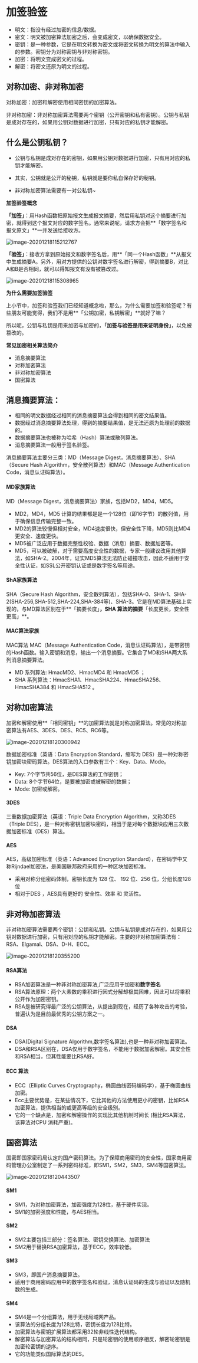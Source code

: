 # 加签验签

- 明文：指没有经过加密的信息/数据。
- 密文：明文被加密算法加密之后，会变成密文，以确保数据安全。
- 密钥：是一种参数，它是在明文转换为密文或将密文转换为明文的算法中输入的参数。密钥分为对称密钥与非对称密钥。
- 加密：将明文变成密文的过程。
- 解密：将密文还原为明文的过程。

## 对称加密、非对称加密

对称加密：加密和解密使用相同密钥的加密算法。

非对称加密：非对称加密算法需要两个密钥（公开密钥和私有密钥）。公钥与私钥是成对存在的，如果用公钥对数据进行加密，只有对应的私钥才能解密。

## 什么是公钥私钥？

- 公钥与私钥是成对存在的密钥，如果用公钥对数据进行加密，只有用对应的私钥才能解密。

- 其实，公钥就是公开的秘钥，私钥就是要你私自保存好的秘钥。

- 非对称加密算法需要有一对公私钥~

  

**加签验签概念**

**「加签」**：用Hash函数把原始报文生成报文摘要，然后用私钥对这个摘要进行加密，就得到这个报文对应的数字签名。通常来说呢，请求方会把**「数字签名和报文原文」**一并发送给接收方。

![image-20201218115212767](../图片/image-20201218115212767.png)

**「验签」**：接收方拿到原始报文和数字签名后，用**「同一个Hash函数」**从报文中生成摘要A。另外，用对方提供的公钥对数字签名进行解密，得到摘要B，对比A和B是否相同，就可以得知报文有没有被篡改过。

![image-20201218115308965](../图片/image-20201218115308965.png)

**为什么需要加签验签**

上小节中，加签和验签我们已经知道概念啦，那么，为什么需要加签和验签呢？有些朋友可能觉得，我们不是用**「公钥加密，私钥解密」**就好了嘛？

所以呢，公钥与私钥是用来加密与加密的，**「加签与验签是用来证明身份」**，以免被篡改的。

**常见加密相关算法简介**

- 消息摘要算法
- 对称加密算法
- 非对称加密算法
- 国密算法

## 消息摘要算法：

- 相同的明文数据经过相同的消息摘要算法会得到相同的密文结果值。
- 数据经过消息摘要算法处理，得到的摘要结果值，是无法还原为处理前的数据的。
- 数据摘要算法也被称为哈希（Hash）算法或散列算法。
- 消息摘要算法一般用于签名验签。

消息摘要算法主要分三类：MD（Message Digest，消息摘要算法）、SHA（Secure Hash Algorithm，安全散列算法）和MAC（Message Authentication Code，消息认证码算法）。

#### MD家族算法

MD（Message Digest，消息摘要算法）家族，包括MD2，MD4，MD5。

- MD2，MD4，MD5 计算的结果都是是一个128位（即16字节）的散列值，用于确保信息传输完整一致。
- MD2的算法较慢但相对安全，MD4速度很快，但安全性下降，MD5则比MD4更安全、速度更快。
- MD5被广泛应用于数据完整性校验、数据（消息）摘要、数据加密等。
- MD5，可以被破解，对于需要高度安全性的数据，专家一般建议改用其他算法，如SHA-2。2004年，证实MD5算法无法防止碰撞攻击，因此不适用于安全性认证，如SSL公开密钥认证或是数字签名等用途。

#### ShA家族算法

SHA（Secure Hash Algorithm，安全散列算法），包括SHA-0、SHA-1、SHA-2(SHA-256,SHA-512,SHA-224,SHA-384等)、SHA-3。它是在MD算法基础上实现的，与MD算法区别在于**「摘要长度」**，SHA 算法的摘要**「长度更长，安全性更高」**。

#### MAC算法家族

MAC算法 MAC（Message Authentication Code，消息认证码算法），是带密钥的Hash函数。输入密钥和消息，输出一个消息摘要。它集合了MD和SHA两大系列消息摘要算法。

- MD 系列算法: HmacMD2、HmacMD4 和 HmacMD5 ；
- SHA 系列算法：HmacSHA1、HmacSHA224、HmacSHA256、HmacSHA384 和 HmacSHA512 。

## 对称加密算法

加密和解密使用**「相同密钥」**的加密算法就是对称加密算法。常见的对称加密算法有AES、3DES、DES、RC5、RC6等。

![image-20201218120300942](../图片/image-20201218120300942.png)

数据加密标准（英语：Data Encryption Standard，缩写为 DES）是一种对称密钥加密块密码算法。DES算法的入口参数有三个：Key、Data、Mode。

- Key: 7个字节共56位，是DES算法的工作密钥；
- Data: 8个字节64位，是要被加密或被解密的数据；
- Mode: 加密或解密。

#### 3DES

三重数据加密算法（英语：Triple Data Encryption Algorithm，又称3DES（Triple DES），是一种对称密钥加密块密码，相当于是对每个数据块应用三次数据加密标准（DES）算法。

#### AES

AES，高级加密标准（英语：Advanced Encryption Standard），在密码学中又称Rijndael加密法，是美国联邦政府采用的一种区块加密标准。

- 采用对称分组密码体制，密钥长度为 128 位、 192 位、256 位，分组长度128位
- 相对于DES ，AES具有更好的 安全性、效率 和 灵活性。

##  非对称加密算法

非对称加密算法需要两个密钥：公钥和私钥。公钥与私钥是成对存在的，如果用公钥对数据进行加密，只有用对应的私钥才能解密。主要的非对称加密算法有：RSA、Elgamal、DSA、D-H、ECC。

![image-20201218120355200](../图片/image-20201218120355200.png)

#### RSA算法

- RSA加密算法是一种非对称加密算法,广泛应用于加密和**数字签名**
- RSA算法原理：两个大素数的乘积进行因式分解却极其困难，因此可以将乘积公开作为加密密钥。
- RSA是被研究得最广泛的公钥算法，从提出到现在，经历了各种攻击的考验，普遍认为是目前最优秀的公钥方案之一。

#### DSA

- DSA(Digital Signature Algorithm,数字签名算法),也是一种非对称加密算法。
- DSA和RSA区别在，DSA仅用于数字签名，不能用于数据加密解密。其安全性和RSA相当，但其性能要比RSA好。

#### ECC 算法

- ECC（Elliptic Curves Cryptography，椭圆曲线密码编码学），基于椭圆曲线加密。
- Ecc主要优势是，在某些情况下，它比其他的方法使用更小的密钥，比如RSA加密算法，提供相当的或更高等级的安全级别。
- 它的一个缺点是，加密和解密操作的实现比其他机制时间长 (相比RSA算法，该算法对CPU 消耗严重)。

## 国密算法

国密即国家密码局认定的国产密码算法。为了保障商用密码的安全性，国家商用密码管理办公室制定了一系列密码标准，即SM1，SM2，SM3，SM4等国密算法。

![image-20201218120443507](../图片/image-20201218120443507.png)

#### SM1

- SM1，为对称加密算法，加密强度为128位，基于硬件实现。
- SM1的加密强度和性能，与AES相当。

#### SM2

- SM2主要包括三部分：签名算法、密钥交换算法、加密算法
- SM2用于替换RSA加密算法，基于ECC，效率较低。

#### SM3

- SM3，即国产消息摘要算法。
- 适用于商用密码应用中的数字签名和验证，消息认证码的生成与验证以及随机数的生成。

#### SM4

- SM4是一个分组算法，用于无线局域网产品。
- 该算法的分组长度为128比特，密钥长度为128比特。
- 加密算法与密钥扩展算法都采用32轮非线性迭代结构。
- 解密算法与加密算法的结构相同，只是轮密钥的使用顺序相反，解密轮密钥是加密轮密钥的逆序。
- 它的功能类似国际算法的DES。

